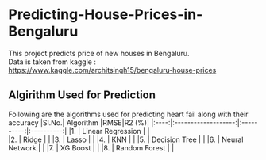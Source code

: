 # Predicting-House-Prices-in-Bengaluru
This project predicts price of new houses in Bengaluru.\
Data is taken from kaggle : https://www.kaggle.com/architsingh15/bengaluru-house-prices




## Algirithm Used for Prediction
Following are the algorithms used for predicting heart fail along with their accuracy
|Sl.No.|      Algorithm      |RMSE|R2 (%)|
|:----:|:-------------------:|:----------:|:----------:|
|1.    | Linear Regression |        |        
|2.    | Ridge   |       |
|3.    | Lasso   |         |
|4.    | KNN   |         |
|5.    | Decision Tree   |        |
|6.    | Neural Network   |         |
|7.    | XG Boost   |         |
|8.    | Random Forest   |         |
